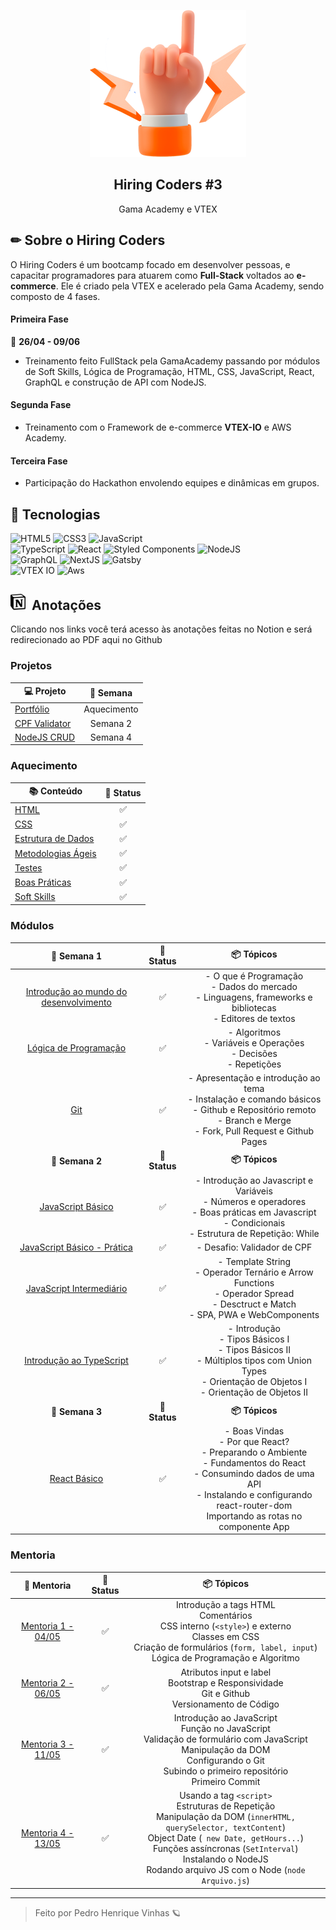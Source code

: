 <p align="center" id='top'>
    <img src="./.github/HC-hands-up.png">
    <h2 align="center"> Hiring Coders #3 </h2>
</p>

<p align="center">
    Gama Academy e VTEX
</p>

## ✏ Sobre o Hiring Coders

O Hiring Coders é um bootcamp focado em desenvolver pessoas, e capacitar programadores para atuarem como **Full-Stack** voltados ao **e-commerce**. Ele é criado pela VTEX e acelerado pela Gama Academy, sendo composto de 4 fases.

#### **Primeira Fase**
📅 **26/04 - 09/06**
- Treinamento feito FullStack pela GamaAcademy passando por módulos de Soft Skills, Lógica de Programação, HTML, CSS, JavaScript, React, GraphQL e construção de API com NodeJS.

#### **Segunda Fase**

- Treinamento com o Framework de e-commerce **VTEX-IO** e AWS Academy.

#### **Terceira Fase**

- Participação do Hackathon envolendo equipes e dinâmicas em grupos.

## 🧪 Tecnologias

![HTML5](https://img.shields.io/badge/-HTML5-05122A?style=for-the-badge&logo=html5&color=ff7f00&logoColor=white)
![CSS3](https://img.shields.io/badge/-css3-05122A?style=for-the-badge&logo=css3&color=2C9BD2&logoColor=white)
![JavaScript](https://img.shields.io/badge/-JavaScript-05122A?style=for-the-badge&logo=javascript&color=EAD41C&logoColor=black) <br>
![TypeScript](https://img.shields.io/badge/-typescript-05122A?style=for-the-badge&logo=typescript&color=007acc&logoColor=white) 
![React](https://img.shields.io/badge/-react-05122A?style=for-the-badge&logo=react&color=1C1C1C)
![Styled Components](https://img.shields.io/badge/-Styled%20components-05122A?style=for-the-badge&logo=styled-components&color=1f1f1f)
![NodeJS](https://img.shields.io/badge/-Node.js-05122A?style=for-the-badge&logo=node.js&color=97CA00&logoColor=white) <br>
![GraphQL](https://img.shields.io/badge/-graphql-05122A?style=for-the-badge&logo=graphql&color=1f1f1f&logoColor=e535ab)
![NextJS](https://img.shields.io/badge/-NextJS-05122A?style=for-the-badge&logo=next.js&color=1f1f1f&logoColor=f1f1f1)
![Gatsby](https://img.shields.io/badge/-Gatsby-05122A?style=for-the-badge&logo=gatsby&color=1f1f1f&logoColor=6B4495) <br>
![VTEX IO](https://img.shields.io/badge/-vtexio-05122A?style=for-the-badge&logo=vtex&color=F20383&logoColor=fff)
![Aws](https://img.shields.io/badge/-AWS-05122A?style=for-the-badge&logo=amazon-aws&color=163454&logoColor=ED9426)


<h2> <img width="24px" src="./.github/notion.svg"> &nbspAnotações  </h2>

<p> Clicando nos links você terá acesso às anotações feitas no Notion e será redirecionado ao PDF aqui no Github </p>

### **Projetos**

| 💻 Projeto      | 📅 Semana |
| ---------- | :-----: |
| [Portfólio](./portfolio-hiring/) |  Aquecimento |
| [CPF Validator](./projetos/semana-2/cpf-validator) |  Semana 2 |
| [NodeJS CRUD](./projetos/semana-4/pratica-typescript) |  Semana 4 |

### **Aquecimento**

| 📚 Conteúdo      |  🤔 Status |
| ---------- | :-----: |
| [HTML](./materiais-em-pdf/aquecimento/1-HTML5.pdf) |  ✅   |
| [CSS](./) |  ✅   |
| [Estrutura de Dados](./materiais-em-pdf/aquecimento/3-Estrutura-de-dados.pdf) |  ✅   |
| [Metodologias Ágeis](./materiais-em-pdf/aquecimento/4-Metodologias-Ageis.pdf) |  ✅   |
| [Testes](./) |  ✅   |
| [Boas Práticas](./materiais-em-pdf/aquecimento/5-Boas-praticas.pdf) |  ✅   |
| [Soft Skills](./materiais-em-pdf/aquecimento/6-Soft-Skills.pdf) |  ✅   |

### **Módulos**

| 📅 Semana 1      | 🤔 Status | 📦 Tópicos |
| :----------: | :-----: | :------: |
| [Introdução ao mundo do desenvolvimento](./materiais-em-pdf/semana-1/Semana-1-Introducao-ao-mundo-do-desenvolvimento.pdf) |  ✅   | - O que é Programação <br> - Dados do mercado <br> - Linguagens, frameworks e bibliotecas <br> - Editores de textos |
| [Lógica de Programação](./materiais-em-pdf/semana-1/Semana-1-Logica-de-Programacao.pdf) |  ✅   | - Algoritmos <br> - Variáveis e Operações <br> - Decisões <br> - Repetições
| [Git](./materiais-em-pdf/semana-1/Semana-1-Git.pdf) |  ✅   | - Apresentação e introdução ao tema <br> - Instalação e comando básicos <br> - Github e Repositório remoto <br> - Branch e Merge <br> - Fork, Pull Request e Github Pages|
| **📅 Semana 2** |  **🤔 Status**   |  **📦 Tópicos** |
| [JavaScript Básico](./materiais-em-pdf/semana-2/Semana-2-JavaScript-Basico.pdf) |   ✅ | - Introdução ao Javascript e Variáveis <br> - Números e operadores <br> - Boas práticas em Javascript <br> - Condicionais <br> - Estrutura de Repetição: While |
| [JavaScript Básico - Prática](./materiais-em-pdf/semana-2/Semana-2-JavaScript-Basico-Pratica.pdf) |  ✅   | - Desafio: Validador de CPF |
| [JavaScript Intermediário ](./materiais-em-pdf/semana-2/Semana-2-JavaScript-Intermedirio.pdf) |  ✅   | - Template String <br> - Operador Ternário e Arrow Functions <br> - Operador Spread <br> - Desctruct e Match <br> - SPA, PWA e WebComponents |
| [Introdução ao TypeScript ](./materiais-em-pdf/semana-2/Semana-2-Introducao-ao-TypeScript.pdf) |  ✅ | - Introdução <br> - Tipos Básicos I <br> - Tipos Básicos II <br> - Múltiplos tipos com Union Types <br> - Orientação de Objetos I <br> - Orientação de Objetos II |
| **📅 Semana 3** |  **🤔 Status**   |  **📦 Tópicos** |
| [React Básico](./materiais-em-pdf/semana-3/Semana-3-React-Basico.pdf) |  ✅ | - Boas Vindas <br> - Por que React? <br> - Preparando o Ambiente <br> - Fundamentos do React <br> - Consumindo dados de uma API <br> - Instalando e configurando react-router-dom <br> Importando as rotas no componente App |
### **Mentoria**

| 🎯 Mentoria      | 🤔 Status | 📦 Tópicos |
| :----------: | :-----: | :------: |
| [Mentoria 1 - 04/05](https://www.youtube.com/watch?v=_e0ED3IsAe0&ab_channel=HiringCoders) |  ✅   |  Introdução a tags HTML <br> Comentários <br>   CSS interno (`<style>`) e  externo <br> Classes em CSS <br> Criação de formulários (`form, label, input`) <br> Lógica de Programação e Algoritmo| 
| [Mentoria 2 - 06/05](https://www.youtube.com/watch?v=HejxKobIhSg&ab_channel=HiringCoders) |  ✅   |  Atributos input e label <br> Bootstrap e Responsividade <br> Git e Github <br> Versionamento de Código| 
| [Mentoria 3 - 11/05](https://www.youtube.com/watch?v=R-dq9QHu91A&ab_channel=HiringCoders) |  ✅   | Introdução ao JavaScript <br> Função no JavaScript <br> Validação de formulário com JavaScript <br> Manipulação da DOM <br> Configurando o Git <br> Subindo o primeiro repositório <br> Primeiro Commit | 
| [Mentoria 4 - 13/05](https://www.youtube.com/watch?v=S13f3RJIGkc&ab_channel=HiringCoders) |  ✅   | Usando a tag `<script>` <br> Estruturas de Repetição <br> Manipulação da DOM (`innerHTML, querySelector, textContent`)  <br> Object Date (` new Date, getHours...`) <br> Funções assíncronas (`SetInterval`) <br> Instalando o NodeJS <br> Rodando arquivo JS com o Node (`node Arquivo.js`)| 


--- 

<blockquote> Feito por Pedro Henrique Vinhas 🪐 </blockquote>
